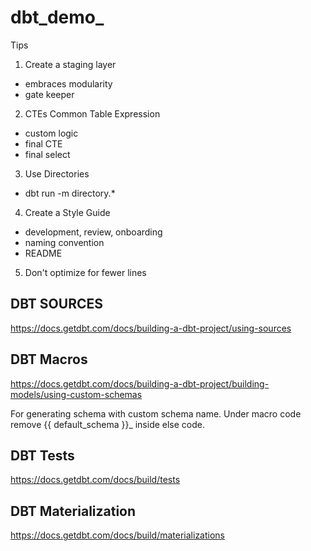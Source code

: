 # dbt_demo_

Tips

1. Create a staging layer 
- embraces modularity
- gate keeper

2. CTEs Common Table Expression
- custom logic
- final CTE
- final select

3. Use Directories
- dbt run -m directory.*

4. Create a Style Guide
- development, review, onboarding
- naming convention
- README

5. Don't optimize for fewer lines

## DBT SOURCES
https://docs.getdbt.com/docs/building-a-dbt-project/using-sources

## DBT Macros
https://docs.getdbt.com/docs/building-a-dbt-project/building-models/using-custom-schemas

For generating schema with custom schema name. Under macro code remove {{ default_schema }}_ inside else code.

## DBT Tests
https://docs.getdbt.com/docs/build/tests

## DBT Materialization
https://docs.getdbt.com/docs/build/materializations
